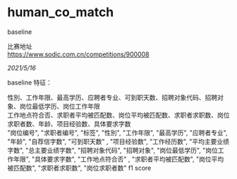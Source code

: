 # human_co_match
baseline    
 
比赛地址   
https://www.sodic.com.cn/competitions/900008  

*2021/5/16*  

baseline 特征：  

性別、工作年限、最高学历、应聘者专业、可到职天数、招聘对象代码、招聘对象、岗位最低学历、岗位工作年限  
工作地点符合否、求职者平均被匹配数、岗位平均被匹配数、求职者求职数、岗位求职者数、年龄、项目经验数、具体要求字数  
"岗位编号", "求职者编号", "标签", "性別", "工作年限", "最高学历", "应聘者专业", "年龄", "自荐信字数", "可到职天数"
        , "项目经验数", "工作经历数", "平均主要业绩字数", "总主要业绩字数", "招聘对象代码", "招聘对象", "岗位最低学历", "岗位工作年限", "具体要求字数", "工作地点符合否"
        , "求职者平均被匹配数", "岗位平均被匹配数", "求职者求职数", "岗位求职者数"
f1 score 